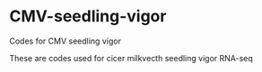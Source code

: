 # CMV-seedling-vigor
Codes for CMV seedling vigor 

These are codes used for cicer milkvecth seedling vigor RNA-seq
